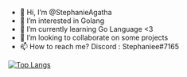 - 👋 Hi, I’m @StephanieAgatha
- 👀 I’m interested in Golang
- 🌱 I’m currently learning Go Language <3 
- 💞️ I’m looking to collaborate on some projects
- 📫 How to reach me? Discord : Stephaniee#7165

<!---
StephanieAgatha/StephanieAgatha is a ✨ special ✨ repository because its `README.md` (this file) appears on your GitHub profile.
You can click the Preview link to take a look at your changes.
--->

[![Top Langs](https://github-readme-stats.vercel.app/api/top-langs/?username=StephanieAgatha&hide_progress=true)](https://github.com/StephanieAgatha/)
